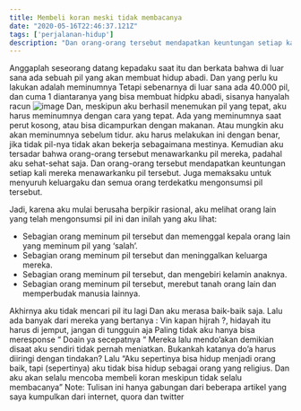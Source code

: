 ```yaml
---
title: Membeli koran meski tidak membacanya
date: "2020-05-16T22:46:37.121Z"
tags: ['perjalanan-hidup']
description: "Dan orang-orang tersebut mendapatkan keuntungan setiap kali mereka menawarkanku pil tersebut. Juga memaksaku untuk menyuruh keluargaku dan semua orang terdekatku mengonsumsi pil tersebut"
---
```





Anggaplah seseorang datang kepadaku saat itu dan berkata bahwa di luar sana ada sebuah pil yang akan membuat hidup abadi. Dan yang perlu ku lakukan adalah meminumnya
Tetapi sebenarnya di luar sana ada 40.000 pil, dan cuma 1 diantaranya yang bisa membuat hidpku abadi, sisanya hanyalah racun
![image](https://miro.medium.com/max/1400/0*LJQ4oVj7XVBQkNN3) 
Dan, meskipun aku berhasil menemukan pil yang tepat, aku harus meminumnya dengan cara yang tepat. Ada yang meminumnya saat perut kosong, atau bisa dicampurkan dengan makanan. Atau mungkin aku akan meminumnya sebelum tidur. aku harus melakukan ini dengan benar, jika tidak pil-nya tidak akan bekerja sebagaimana mestinya.
Kemudian aku tersadar bahwa orang-orang tersebut menawarkanku pil mereka, padahal aku sehat-sehat saja. 
Dan orang-orang tersebut mendapatkan keuntungan setiap kali mereka menawarkanku pil tersebut. Juga memaksaku untuk menyuruh keluargaku dan semua orang terdekatku mengonsumsi pil tersebut.

Jadi, karena aku mulai berusaha berpikir rasional, aku melihat orang lain yang telah mengonsumsi pil ini dan inilah yang aku lihat:
- Sebagian orang meminum pil tersebut dan memenggal kepala orang lain yang meminum pil yang ‘salah’.
- Sebagian orang meminum pil tersebut dan meninggalkan keluarga mereka.
- Sebagian orang meminum pil tersebut, dan mengebiri kelamin anaknya.
- Sebagian orang meminum pil tersebut, merebut tanah orang lain dan memperbudak manusia lainnya.

Akhirnya aku tidak mencari pil itu lagi
Dan aku merasa baik-baik saja.
Lalu ada banyak dari mereka yang bertanya :
Vin kapan hijrah ?, hidayah itu harus di jemput, jangan di tungguin aja
Paling tidak aku hanya bisa meresponse “ Doain ya secepatnya “
Mereka lalu mendo’akan demikian disaat aku sendiri tidak pernah meniatkan. Bukankah katanya do’a harus diiringi dengan tindakan?
Lalu
“Aku sepertinya bisa hidup menjadi orang baik, tapi (sepertinya) aku tidak bisa hidup sebagai orang yang religius. Dan aku akan selalu mencoba membeli koran meskipun tidak selalu membacanya”
Note: Tulisan ini hanya gabungan dari beberapa artikel yang saya kumpulkan dari internet, quora dan twitter

